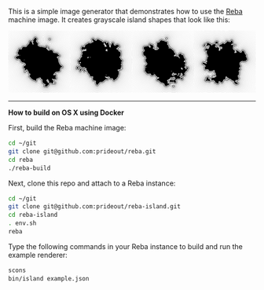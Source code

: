 This is a simple image generator that demonstrates how to use the [Reba](https://github.com/prideout/reba) machine image.  It creates grayscale island shapes that look like this:

![](https://github.com/prideout/reba-island/blob/master/islands.png)

---

**How to build on OS X using Docker**

First, build the Reba machine image:

```bash
cd ~/git
git clone git@github.com:prideout/reba.git
cd reba
./reba-build
```

Next, clone this repo and attach to a Reba instance:

```bash
cd ~/git
git clone git@github.com:prideout/reba-island.git
cd reba-island
. env.sh
reba
```

Type the following commands in your Reba instance to build and run the example renderer:
```bash
scons
bin/island example.json
```
